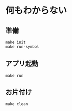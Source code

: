 # 何もわからない
## 準備
```
make init
make run-symbol
```

## アプリ起動
```
make run
```

## お片付け
```
make clean
```
